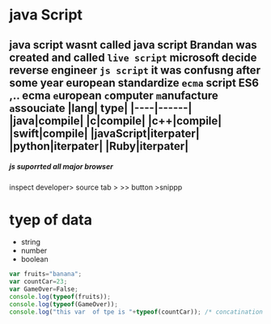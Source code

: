 # java Script 

java script wasnt called java script Brandan was created and called `live script` microsoft decide reverse engineer `js script` it was confusng after some year 
european standardize `ecma` script ES6 ,.. ecma `e`uropean `c`omputer `m`anufacture `a`ssouciate
|lang|  type|
|----|------|
|java|compile|
|c|compile|
|c++|compile|
|swift|compile|
|javaScript|iterpater|
|python|iterpater|
|Ruby|iterpater|
-----

##### js suporrted all major browser
inspect developer> source tab > >> button >snippp

# tyep of data 
+ string
+ number
+ boolean
```js 
var fruits="banana";
var countCar=23;
var GameOver=False;
console.log(typeof(fruits));
console.log(typeof(GameOver));
console.log("this var  of tpe is "+typeof(countCar)); /* concatination with plus sign +    */
```
